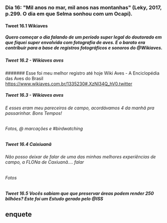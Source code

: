 ### Dia 16: "Mil anos no mar, mil anos nas montanhas" (Leky, 2017, p.299. O dia em que Selma sonhou com um Ocapi). 

#### Tweet 16.1 Wikiaves
##### Quero começar o dia falando de um período super legal do doutorado em que fiquei super envolvida com fotografia de aves. E o barato era contribuir para a base de registros fotográficos e sonoros do @Wikiaves.


##### Tweet 16.2 - Wikiaves aves
####### Esse foi meu melhor registro até hoje Wiki Aves - A Enciclopédia das Aves do Brasil https://www.wikiaves.com.br/1335230#.XzNI34Q_hV0.twitter 


##### Tweet 16.3 - Wikiaves aves
###### E esses eram meu pareceiros de campo, acordávamos 4 da manhã pra passarinhar. Bons Tempos!

###### Fotos, @ marcações e #birdwatching


##### Tweet 16.4 Caixiuanã
###### Não posso deixar de falar de uma das minhas melhores experiẽncias de campo, a FLONa de Caxiuanã.... falar


###### Fotos


##### Tweet 16.5 Vocês sabiam que que preservar áreas podem render 250 bilhões? Este foi um Estudo gerado pelo @ISS 

## enquete

